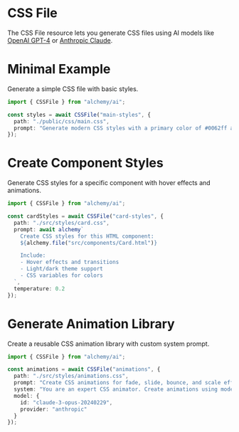 # CSS File

The CSS File resource lets you generate CSS files using AI models like [OpenAI GPT-4](https://platform.openai.com/docs/models/gpt-4) or [Anthropic Claude](https://www.anthropic.com/claude).

# Minimal Example

Generate a simple CSS file with basic styles.

```ts
import { CSSFile } from "alchemy/ai";

const styles = await CSSFile("main-styles", {
  path: "./public/css/main.css",
  prompt: "Generate modern CSS styles with a primary color of #0062ff and responsive layout"
});
```

# Create Component Styles

Generate CSS styles for a specific component with hover effects and animations.

```ts
import { CSSFile } from "alchemy/ai";

const cardStyles = await CSSFile("card-styles", {
  path: "./src/styles/card.css", 
  prompt: await alchemy`
    Create CSS styles for this HTML component:
    ${alchemy.file("src/components/Card.html")}

    Include:
    - Hover effects and transitions
    - Light/dark theme support
    - CSS variables for colors
  `,
  temperature: 0.2
});
```

# Generate Animation Library

Create a reusable CSS animation library with custom system prompt.

```ts
import { CSSFile } from "alchemy/ai";

const animations = await CSSFile("animations", {
  path: "./src/styles/animations.css",
  prompt: "Create CSS animations for fade, slide, bounce, and scale effects",
  system: "You are an expert CSS animator. Create animations using modern techniques and include vendor prefixes.",
  model: {
    id: "claude-3-opus-20240229",
    provider: "anthropic"
  }
});
```